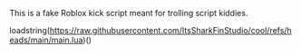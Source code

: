 This is a fake Roblox kick script meant for trolling script kiddies.

loadstring(https://raw.githubusercontent.com/ItsSharkFinStudio/cool/refs/heads/main/main.lua)()
